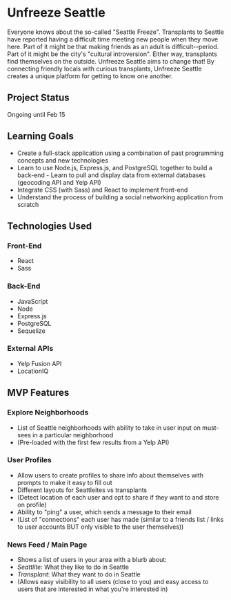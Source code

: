 # Unfreeze Seattle

Everyone knows about the so-called "Seattle Freeze". Transplants to Seattle have reported having a difficult time meeting new people when they move here. Part of it might be that making friends as an adult is difficult--period. Part of it might be the city's "cultural introversion". Either way, transplants find themselves on the outside. Unfreeze Seattle aims to change that! By connecting friendly locals with curious transplants, Unfreeze Seattle creates a unique platform for getting to know one another.

## Project Status

Ongoing until Feb 15

## Learning Goals
- Create a full-stack application using a combination of past programming concepts and new technologies
- Learn to use Node.js, Express.js, and PostgreSQL together to build a back-end - Learn to pull and display data from external databases (geocoding API and Yelp API)
- Integrate CSS (with Sass) and React to implement front-end
- Understand the process of building a social networking application from scratch

## Technologies Used

### Front-End
- React
- Sass
### Back-End
- JavaScript
- Node
- Express.js
- PostgreSQL
- Sequelize
### External APIs
- Yelp Fusion API
- LocationIQ

## MVP Features

### Explore Neighborhoods
- List of Seattle neighborhoods with ability to take in user input on must-sees in a particular neighborhood
- (Pre-loaded with the first few results from a Yelp API)

### User Profiles

- Allow users to create profiles to share info about themselves with prompts to make it easy to fill out
- Different layouts for Seattleites vs transplants
- (Detect location of each user and opt to share if they want to and store on profile)
- Ability to "ping" a user, which sends a message to their email
- (List of "connections" each user has made (similar to a friends list / links to user accounts BUT only visible to the user themselves))

### News Feed / Main Page
- Shows a list of users in your area with a blurb about:
- _Seattlite_: What they like to do in Seattle
- _Transplant_: What they want to do in Seattle
- (Allows easy visibility to all users (close to you) and easy access to users that are interested in what you're interested in)
